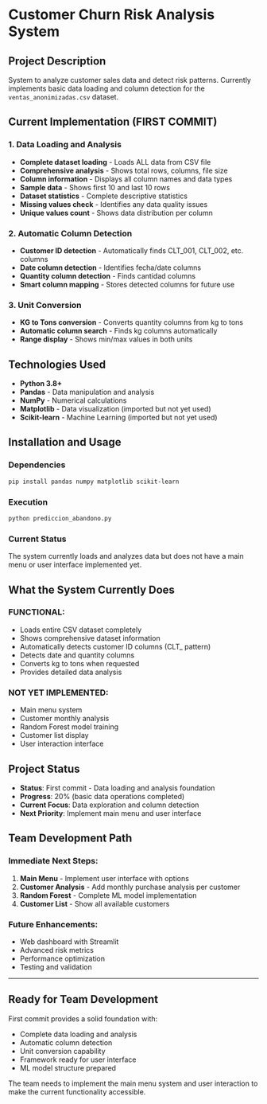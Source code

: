 # Customer Churn Risk Analysis System

## Project Description

System to analyze customer sales data and detect risk patterns. Currently implements basic data loading and column detection for the `ventas_anonimizadas.csv` dataset.

## Current Implementation (FIRST COMMIT)

### 1. Data Loading and Analysis
- **Complete dataset loading** - Loads ALL data from CSV file
- **Comprehensive analysis** - Shows total rows, columns, file size
- **Column information** - Displays all column names and data types
- **Sample data** - Shows first 10 and last 10 rows
- **Dataset statistics** - Complete descriptive statistics
- **Missing values check** - Identifies any data quality issues
- **Unique values count** - Shows data distribution per column

### 2. Automatic Column Detection
- **Customer ID detection** - Automatically finds CLT_001, CLT_002, etc. columns
- **Date column detection** - Identifies fecha/date columns
- **Quantity column detection** - Finds cantidad columns
- **Smart column mapping** - Stores detected columns for future use

### 3. Unit Conversion
- **KG to Tons conversion** - Converts quantity columns from kg to tons
- **Automatic column search** - Finds kg columns automatically
- **Range display** - Shows min/max values in both units

## Technologies Used

- **Python 3.8+**
- **Pandas** - Data manipulation and analysis
- **NumPy** - Numerical calculations
- **Matplotlib** - Data visualization (imported but not yet used)
- **Scikit-learn** - Machine Learning (imported but not yet used)

## Installation and Usage

### Dependencies
```bash
pip install pandas numpy matplotlib scikit-learn
```

### Execution
```bash
python prediccion_abandono.py
```

### Current Status
The system currently loads and analyzes data but does not have a main menu or user interface implemented yet.

## What the System Currently Does

### FUNCTIONAL:
- Loads entire CSV dataset completely
- Shows comprehensive dataset information
- Automatically detects customer ID columns (CLT_ pattern)
- Detects date and quantity columns
- Converts kg to tons when requested
- Provides detailed data analysis

### NOT YET IMPLEMENTED:
- Main menu system
- Customer monthly analysis
- Random Forest model training
- Customer list display
- User interaction interface

## Project Status

- **Status**: First commit - Data loading and analysis foundation
- **Progress**: 20% (basic data operations completed)
- **Current Focus**: Data exploration and column detection
- **Next Priority**: Implement main menu and user interface

## Team Development Path

### Immediate Next Steps:
1. **Main Menu** - Implement user interface with options
2. **Customer Analysis** - Add monthly purchase analysis per customer
3. **Random Forest** - Complete ML model implementation
4. **Customer List** - Show all available customers

### Future Enhancements:
- Web dashboard with Streamlit
- Advanced risk metrics
- Performance optimization
- Testing and validation

---

## Ready for Team Development

First commit provides a solid foundation with:
- Complete data loading and analysis
- Automatic column detection
- Unit conversion capability
- Framework ready for user interface
- ML model structure prepared

The team needs to implement the main menu system and user interaction to make the current functionality accessible.